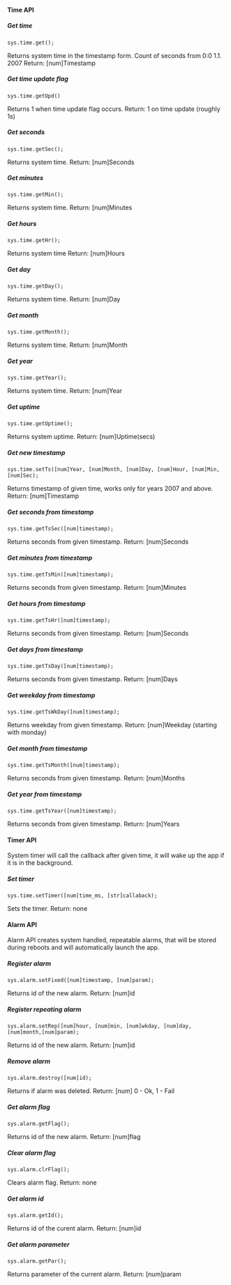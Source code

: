 
#### Time API

##### Get time
    sys.time.get();
Returns system time in the timestamp form.
Count of seconds from 0:0 1.1. 2007
Return: [num]Timestamp
##### Get time update flag
    sys.time.getUpd()
Returns 1 when time update flag occurs.
Return: 1 on time update (roughly 1s)
##### Get seconds
    sys.time.getSec();
Returns system time.
Return: [num]Seconds
##### Get minutes
    sys.time.getMin();
Returns system time.
Return: [num]Minutes
##### Get hours
    sys.time.getHr();
Returns system time
Return: [num]Hours
##### Get day
    sys.time.getDay();
Returns system time.
Return: [num]Day
##### Get month
    sys.time.getMonth();
Returns system time.
Return: [num]Month
##### Get year
    sys.time.getYear();
Returns system time.
Return: [num]Year
##### Get uptime
    sys.time.getUptime();
Returns system uptime.
Return: [num]Uptime(secs)
##### Get new timestamp
    sys.time.setTs([num]Year, [num]Month, [num]Day, [num]Hour, [num]Min, [num]Sec);
Returns timestamp of given time, works only for years 2007 and above.
Return: [num]Timestamp
##### Get seconds from timestamp
    sys.time.getTsSec([num]timestamp);
Returns seconds from given timestamp.
Return: [num]Seconds
##### Get minutes from timestamp
    sys.time.getTsMin([num]timestamp);
Returns seconds from given timestamp.
Return: [num]Minutes
##### Get hours from timestamp
    sys.time.getTsHr([num]timestamp);
Returns seconds from given timestamp.
Return: [num]Seconds
##### Get days from timestamp
    sys.time.getTsDay([num]timestamp);
Returns seconds from given timestamp.
Return: [num]Days
##### Get weekday from timestamp
    sys.time.getTsWkDay([num]timestamp);
Returns weekday from given timestamp.
Return: [num]Weekday (starting with monday)
##### Get month from timestamp
    sys.time.getTsMonth([num]timestamp);
Returns seconds from given timestamp.
Return: [num]Months
##### Get year from timestamp
    sys.time.getTsYear([num]timestamp);
Returns seconds from given timestamp.
Return: [num]Years
#### Timer API

System timer will call the callback after given time, it will wake up the app if it is in the background.
##### Set timer
    sys.time.setTimer([num]time_ms, [str]callaback);
Sets the timer.
Return: none
#### Alarm API
Alarm API creates system handled, repeatable alarms, that will be stored during reboots and will automatically launch the app.
##### Register alarm
    sys.alarm.setFixed([num]timestamp, [num]param);
Returns id of the new alarm.
Return: [num]id
##### Register repeating alarm
    sys.alarm.setRep([num]hour, [num]min, [num]wkday, [num]day, [num]month,[num]param);
Returns id of the new alarm.
Return: [num]id
##### Remove alarm
    sys.alarm.destroy([num]id);
Returns if alarm was deleted.
Return: [num] 0 - Ok, 1 - Fail
##### Get alarm flag
    sys.alarm.getFlag();
Returns id of the new alarm.
Return: [num]flag
##### Clear alarm flag
    sys.alarm.clrFlag();
Clears alarm flag.
Return: none
##### Get alarm id
    sys.alarm.getId();
Returns id of the curent alarm.
Return: [num]id
##### Get alarm parameter
    sys.alarm.getPar();
Returns parameter of the current alarm.
Return: [num]param
